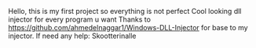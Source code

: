 Hello, this is my first project so everything is not perfect
Cool looking dll injector for every program u want
Thanks to https://github.com/ahmedelnaggar1/Windows-DLL-Injector for base to my injector.
If need any help: Skootterinalle
